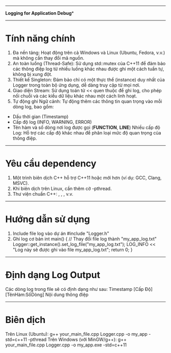 ******************************************************************************************************
************************************Logging for Application Debug*************************************
******************************************************************************************************
# Tính năng chính
1. Đa nền tảng: Hoạt động trên cả Windows và Linux (Ubuntu, Fedora, v.v.) mà không cần thay đổi mã nguồn.
2. An toàn luồng (Thread-Safe): Sử dụng std::mutex của C++11 để đảm bảo các thông điệp log từ nhiều luồng khác nhau được ghi một cách tuần tự, không bị xung đột.
2. Thiết kế Singleton: Đảm bảo chỉ có một thực thể (instance) duy nhất của Logger trong toàn bộ ứng dụng, dễ dàng truy cập từ mọi nơi.
3. Giao diện Stream: Sử dụng toán tử << quen thuộc để ghi log, cho phép nối chuỗi và các kiểu dữ liệu khác nhau một cách linh hoạt.
4. Tự động ghi Ngữ cảnh: Tự động thêm các thông tin quan trọng vào mỗi dòng log, bao gồm:
  - Dấu thời gian (Timestamp)
  - Cấp độ log (INFO, WARNING, ERROR)
  - Tên hàm và số dòng nơi log được gọi (__FUNCTION__, __LINE__)
Nhiều cấp độ Log: Hỗ trợ các cấp độ khác nhau để phân loại mức độ quan trọng của thông điệp.
******************************************************************************************************
# Yêu cầu dependency
1. Một trình biên dịch C++ hỗ trợ C++11 hoặc mới hơn (ví dụ: GCC, Clang, MSVC).
2. Khi biên dịch trên Linux, cần thêm cờ -pthread.
3. Thư viện chuẩn C++: <fstream>, <sstream>, <string>, v.v.
******************************************************************************************************
# Hướng dẫn sử dụng
1. Include file log vào dự án
  #include "Logger.h"
2. Ghi log cơ bản
  int main() {
    // Thay đổi file log thành "my_app_log.txt"
     Logger::get_instance().set_log_file("my_app_log.txt");
    LOG_INFO << "Log này sẽ được ghi vào file my_app_log.txt";
    return 0;
  }
******************************************************************************************************
# Định dạng Log Output
Các dòng log trong file sẽ có định dạng như sau:
Timestamp [Cấp Độ] [TênHàm:SốDòng] Nội dung thông điệp
******************************************************************************************************
# Biên dịch
Trên Linux (Ubuntu): g++ your_main_file.cpp Logger.cpp -o my_app -std=c++11 -pthread
Trên Windows (với MinGW/g++): g++ your_main_file.cpp Logger.cpp -o my_app.exe -std=c++11
  
